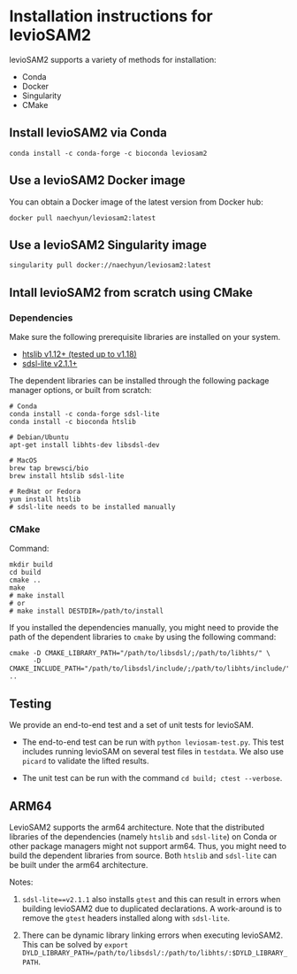 # Installation instructions for levioSAM2

levioSAM2 supports a variety of methods for installation:

- Conda
- Docker
- Singularity
- CMake

## Install levioSAM2 via Conda

```shell
conda install -c conda-forge -c bioconda leviosam2
```

## Use a levioSAM2 Docker image

You can obtain a Docker image of the latest version from Docker hub:

```shell
docker pull naechyun/leviosam2:latest
```

## Use a levioSAM2 Singularity image

```shell
singularity pull docker://naechyun/leviosam2:latest
```

## Intall levioSAM2 from scratch using CMake

### Dependencies

Make sure the following prerequisite libraries are installed on your system.

- [htslib v1.12+ (tested up to v1.18)](https://github.com/samtools/htslib)
- [sdsl-lite v2.1.1+](https://github.com/simongog/sdsl-lite/)

The dependent libraries can be installed through the following package manager options, or built from scratch:

```shell
# Conda
conda install -c conda-forge sdsl-lite
conda install -c bioconda htslib

# Debian/Ubuntu
apt-get install libhts-dev libsdsl-dev 

# MacOS
brew tap brewsci/bio
brew install htslib sdsl-lite

# RedHat or Fedora
yum install htslib
# sdsl-lite needs to be installed manually
```

### CMake

Command:

```shell
mkdir build
cd build
cmake ..
make
# make install
# or 
# make install DESTDIR=/path/to/install
```

If you installed the dependencies manually, you might need to provide the path
of the dependent libraries to `cmake` by using the following command:

```shell
cmake -D CMAKE_LIBRARY_PATH="/path/to/libsdsl/;/path/to/libhts/" \
      -D CMAKE_INCLUDE_PATH="/path/to/libsdsl/include/;/path/to/libhts/include/" ..
```

## Testing

We provide an end-to-end test and a set of unit tests for levioSAM.

- The end-to-end test can be run with `python leviosam-test.py`. This test includes running levioSAM on several test files in `testdata`. We also use `picard` to validate the lifted results.

- The unit test can be run with the command `cd build; ctest --verbose`.

## ARM64

LevioSAM2 supports the arm64 architecture. Note that the distributed libraries of the dependencies (namely `htslib` and `sdsl-lite`) on Conda or other package managers might not support arm64. Thus, you might need to build the dependent libraries from source. Both `htslib` and `sdsl-lite` can be built under the arm64 architecture.

Notes:

1. `sdsl-lite==v2.1.1` also installs `gtest` and this can result in errors when building levioSAM2 due to duplicated declarations. A work-around is to remove the `gtest` headers installed along with `sdsl-lite`.

2. There can be dynamic library linking errors when executing levioSAM2. This can be solved by `export DYLD_LIBRARY_PATH=/path/to/libsdsl/:/path/to/libhts/:$DYLD_LIBRARY_PATH`.
